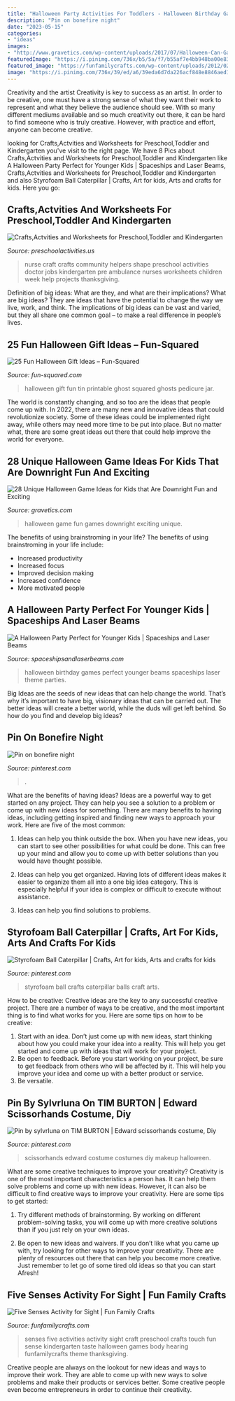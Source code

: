 ```yaml
---
title: "Halloween Party Activities For Toddlers - Halloween Birthday Games Perfect Younger Beams Spaceships Laser Theme Parties"
description: "Pin on bonefire night"
date: "2023-05-15"
categories:
- "ideas"
images:
- "http://www.gravetics.com/wp-content/uploads/2017/07/Halloween-Can-Game.jpg"
featuredImage: "https://i.pinimg.com/736x/b5/5a/f7/b55af7e4bb948ba00e83bd17e5b12d02.jpg"
featured_image: "https://funfamilycrafts.com/wp-content/uploads/2012/02/P1030433.jpg"
image: "https://i.pinimg.com/736x/39/ed/a6/39eda6d7da226acf848e8846aed1b62b--edward-scissorhands-tim-burton.jpg"
---
```



Creativity and the artist
Creativity is key to success as an artist. In order to be creative, one must have a strong sense of what they want their work to represent and what they believe the audience should see. With so many different mediums available and so much creativity out there, it can be hard to find someone who is truly creative. However, with practice and effort, anyone can become creative.

	

		
looking for Crafts,Actvities and Worksheets for Preschool,Toddler and Kindergarten you've visit to the right page. We have 8 Pics about Crafts,Actvities and Worksheets for Preschool,Toddler and Kindergarten like A Halloween Party Perfect for Younger Kids | Spaceships and Laser Beams, Crafts,Actvities and Worksheets for Preschool,Toddler and Kindergarten and also Styrofoam Ball Caterpillar | Crafts, Art for kids, Arts and crafts for kids. Here you go:
		
    
## Crafts,Actvities And Worksheets For Preschool,Toddler And Kindergarten

<img loading=lazy src="http://www.preschoolactivities.us/wp-content/uploads/2015/01/Nurse-shape-craft.jpg" onerror="this.onerror=null;this.src='https://tse1.mm.bing.net/th?id=OIP.2MfqV_l1D1cRftlT56r8UgHaJ4&amp;pid=15.1';" alt="Crafts,Actvities and Worksheets for Preschool,Toddler and Kindergarten">

_Source: preschoolactivities.us_

>nurse craft crafts community helpers shape preschool activities doctor jobs kindergarten pre ambulance nurses worksheets children week help projects thanksgiving. 

	

Definition of big ideas: What are they, and what are their implications?
What are big ideas? They are ideas that have the potential to change the way we live, work, and think. The implications of big ideas can be vast and varied, but they all share one common goal – to make a real difference in people’s lives.

    
## 25 Fun Halloween Gift Ideas – Fun-Squared

<img loading=lazy src="http://fun-squared.com/wp-content/uploads/2016/09/Tin-Can-Ghost-with-Free-Printable-gingersnapcrafts-halloween.png" onerror="this.onerror=null;this.src='https://tse1.mm.bing.net/th?id=OIP.Ems_i3I3fA5Lr85oRAildwHaLH&amp;pid=15.1';" alt="25 Fun Halloween Gift Ideas – Fun-Squared">

_Source: fun-squared.com_

>halloween gift fun tin printable ghost squared ghosts pedicure jar. 

	

The world is constantly changing, and so too are the ideas that people come up with. In 2022, there are many new and innovative ideas that could revolutionize society. Some of these ideas could be implemented right away, while others may need more time to be put into place. But no matter what, there are some great ideas out there that could help improve the world for everyone.

    
## 28 Unique Halloween Game Ideas For Kids That Are Downright Fun And Exciting

<img loading=lazy src="http://www.gravetics.com/wp-content/uploads/2017/07/Halloween-Can-Game.jpg" onerror="this.onerror=null;this.src='https://tse3.mm.bing.net/th?id=OIP.yCYgmJ7Jc6mVrW_Dg8dBzAHaLH&amp;pid=15.1';" alt="28 Unique Halloween Game Ideas for Kids that Are Downright Fun and Exciting">

_Source: gravetics.com_

>halloween game fun games downright exciting unique. 

	

The benefits of using brainstroming in your life?
The benefits of using brainstroming in your life include: 
- Increased productivity 
- Increased focus 
- Improved decision making 
- Increased confidence 
- More motivated people

    
## A Halloween Party Perfect For Younger Kids | Spaceships And Laser Beams

<img loading=lazy src="http://spaceshipsandlaserbeams.com/wp-content/uploads/2015/09/halloween-party-ideas-kids-009.jpg" onerror="this.onerror=null;this.src='https://tse4.mm.bing.net/th?id=OIP.b2twm2jyoNUdGBuhoEZP_AHaLH&amp;pid=15.1';" alt="A Halloween Party Perfect for Younger Kids | Spaceships and Laser Beams">

_Source: spaceshipsandlaserbeams.com_

>halloween birthday games perfect younger beams spaceships laser theme parties. 

	

Big Ideas are the seeds of new ideas that can help change the world. That’s why it’s important to have big, visionary ideas that can be carried out. The better ideas will create a better world, while the duds will get left behind. So how do you find and develop big ideas?

    
## Pin On Bonefire Night

<img loading=lazy src="https://i.pinimg.com/736x/b5/5a/f7/b55af7e4bb948ba00e83bd17e5b12d02.jpg" onerror="this.onerror=null;this.src='https://tse3.mm.bing.net/th?id=OIP.LoxIrn4e5I-5UV5pzOe4sQHaJ3&amp;pid=15.1';" alt="Pin on bonefire night">

_Source: pinterest.com_

>. 

	

What are the benefits of having ideas?
Ideas are a powerful way to get started on any project. They can help you see a solution to a problem or come up with new ideas for something. There are many benefits to having ideas, including getting inspired and finding new ways to approach your work. Here are five of the most common: 
1. Ideas can help you think outside the box. When you have new ideas, you can start to see other possibilities for what could be done. This can free up your mind and allow you to come up with better solutions than you would have thought possible. 

2. Ideas can help you get organized. Having lots of different ideas makes it easier to organize them all into a one big idea category. This is especially helpful if your idea is complex or difficult to execute without assistance. 

3. Ideas can help you find solutions to problems.

    
## Styrofoam Ball Caterpillar | Crafts, Art For Kids, Arts And Crafts For Kids

<img loading=lazy src="https://i.pinimg.com/736x/48/70/35/48703527bbc28173477a0b515739e483--styrofoam-ball-caterpillar.jpg" onerror="this.onerror=null;this.src='https://tse1.mm.bing.net/th?id=OIP.j87KUEn2Sza2ytyXChiOigHaJ3&amp;pid=15.1';" alt="Styrofoam Ball Caterpillar | Crafts, Art for kids, Arts and crafts for kids">

_Source: pinterest.com_

>styrofoam ball crafts caterpillar balls craft arts. 

	

How to be creative:
Creative ideas are the key to any successful creative project. There are a number of ways to be creative, and the most important thing is to find what works for you. Here are some tips on how to be creative: 
1. Start with an idea. Don’t just come up with new ideas, start thinking about how you could make your idea into a reality. This will help you get started and come up with ideas that will work for your project. 
2. Be open to feedback. Before you start working on your project, be sure to get feedback from others who will be affected by it. This will help you improve your idea and come up with a better product or service. 
3. Be versatile.

    
## Pin By Sylvrluna On TIM BURTON | Edward Scissorhands Costume, Diy

<img loading=lazy src="https://i.pinimg.com/736x/39/ed/a6/39eda6d7da226acf848e8846aed1b62b--edward-scissorhands-tim-burton.jpg" onerror="this.onerror=null;this.src='https://tse2.mm.bing.net/th?id=OIP.50hDm-SiXfykn6ZSQBTrTAHaLH&amp;pid=15.1';" alt="Pin by sylvrluna on TIM BURTON | Edward scissorhands costume, Diy">

_Source: pinterest.com_

>scissorhands edward costume costumes diy makeup halloween. 

	

What are some creative techniques to improve your creativity?
Creativity is one of the most important characteristics a person has. It can help them solve problems and come up with new ideas. However, it can also be difficult to find creative ways to improve your creativity. Here are some tips to get started: 
1. Try different methods of brainstorming. By working on different problem-solving tasks, you will come up with more creative solutions than if you just rely on your own ideas.

2. Be open to new ideas and waivers. If you don’t like what you came up with, try looking for other ways to improve your creativity. There are plenty of resources out there that can help you become more creative. Just remember to let go of some tired old ideas so that you can start Afresh!

    
## Five Senses Activity For Sight | Fun Family Crafts

<img loading=lazy src="https://funfamilycrafts.com/wp-content/uploads/2012/02/P1030433.jpg" onerror="this.onerror=null;this.src='https://tse2.mm.bing.net/th?id=OIP.eJ6ni3ZEinKrJgRXbhQWbQHaJ4&amp;pid=15.1';" alt="Five Senses Activity for Sight | Fun Family Crafts">

_Source: funfamilycrafts.com_

>senses five activities activity sight craft preschool crafts touch fun sense kindergarten taste halloween games body hearing funfamilycrafts theme thanksgiving. 

	

Creative people are always on the lookout for new ideas and ways to improve their work. They are able to come up with new ways to solve problems and make their products or services better. Some creative people even become entrepreneurs in order to continue their creativity.


